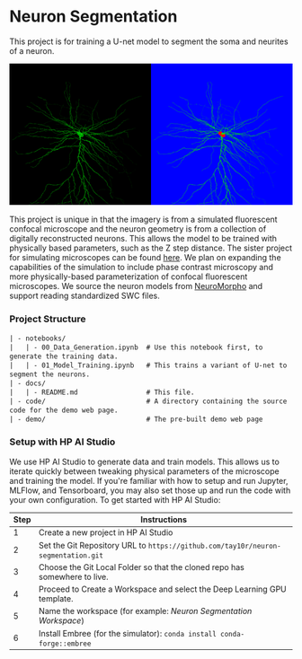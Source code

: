 Neuron Segmentation
===================

This project is for training a U-net model to segment the soma and neurites of a neuron.

<p align="center">
    <img src="banner.png">
</p>

This project is unique in that the imagery is from a simulated fluorescent confocal microscope and the neuron geometry
is from a collection of digitally reconstructed neurons. This allows the model to be trained with physically based
parameters, such as the Z step distance.  The sister project for simulating microscopes can be found
[here](https://github.com/tay10r/neuroscope). We plan on expanding the capabilities of the simulation to include phase
contrast microscopy and more physically-based parameterization of confocal fluorescent microscopes. We source the neuron
 models from [NeuroMorpho](neuromorpho.org) and support reading standardized SWC files.

### Project Structure

```
| - notebooks/
|   | - 00_Data_Generation.ipynb  # Use this notebook first, to generate the training data.
|   | - 01_Model_Training.ipynb   # This trains a variant of U-net to segment the neurons.
| - docs/
|   | - README.md                 # This file.
| - code/                         # A directory containing the source code for the demo web page.
| - demo/                         # The pre-built demo web page
```

### Setup with HP AI Studio

We use HP AI Studio to generate data and train models. This allows us to iterate quickly between tweaking physical
parameters of the microscope and training the model. If you're familiar with how to setup and run Jupyter, MLFlow, and
Tensorboard, you may also set those up and run the code with your own configuration. To get started with HP AI Studio:

| Step | Instructions                         |
|------|--------------------------------------|
|    1 | Create a new project in HP AI Studio |
|    2 | Set the Git Repository URL to `https://github.com/tay10r/neuron-segmentation.git` |
|    3 | Choose the Git Local Folder so that the cloned repo has somewhere to live. |
|    4 | Proceed to Create a Workspace and select the Deep Learning GPU template. |
|    5 | Name the workspace (for example: *Neuron Segmentation Workspace*) |
|    6 | Install Embree (for the simulator): `conda install conda-forge::embree`